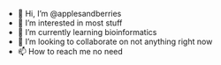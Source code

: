 - 👋 Hi, I’m @applesandberries
- 👀 I’m interested in most stuff
- 🌱 I’m currently learning bioinformatics
- 💞️ I’m looking to collaborate on not anything right now
- 📫 How to reach me no need

<!---
applesandberries/applesandberries is a ✨ special ✨ repository because its `README.md` (this file) appears on your GitHub profile.
You can click the Preview link to take a look at your changes.
--->
